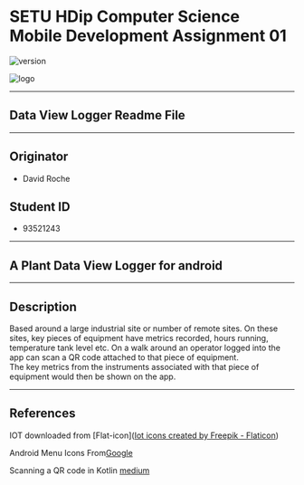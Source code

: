 # SETU HDip Computer Science  Mobile Development Assignment 01

![version](https://img.shields.io/badge/version-1.0.23172-blue.svg) 

![logo](https://wit-hdip-comp-sci-2022-mobile-app-dev.netlify.app/topic---orientation/topic.png)

---

## Data View Logger Readme File

---

## Originator

- David Roche

## Student ID  

- 93521243

---

## A Plant Data View Logger for android

---

## Description

Based around a large industrial site or number of remote sites. On these sites, key pieces of equipment have metrics recorded,  hours running, temperature tank level etc. 
On a walk around an operator logged into the app can scan a QR code attached to that piece of equipment.  
The key metrics from the instruments associated with that piece of equipment would then be shown on the app.  

---
## References

IOT downloaded from [Flat-icon](<a href="https://www.flaticon.com/free-icons/iot" title="iot icons">Iot icons created by Freepik - Flaticon</a>)

Android Menu Icons From[Google](https://fonts.google.com/icons)

Scanning a QR code in Kotlin [medium](https://harshitabambure.medium.com/barcode-scanner-and-qr-code-scanner-android-kotlin-b911b1299f65)
